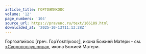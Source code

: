 ```yaml
---
article_title: ГОРГОЭПИКООС
volume: '12'
page_numbers: '104'
source_url: https://pravenc.ru/text/166189.html
downloaded_at: '2025-10-13T11:13:28Z'
---
```


Горгоэпи́коос [греч. Γορϒοεπήκοος], икона Божией Матери - см. [«Скоропослушница»](<https://pravenc.ru/text/ Скоропослушница .html>), икона Божией Матери.
